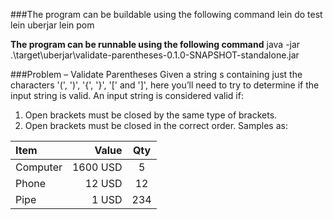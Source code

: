 ###The program can be buildable using the following command
lein do test
lein uberjar
lein pom

**The program can be runnable using the following command**
java -jar .\target\uberjar\validate-parentheses-0.1.0-SNAPSHOT-standalone.jar


###Problem – Validate Parentheses
Given a string s containing just the characters '(', ')', '{', '}', '[' and ']', here you’ll need to try to determine if the input string is valid.
An input string is considered valid if:
1.	Open brackets must be closed by the same type of brackets.
2.	Open brackets must be closed in the correct order.
Samples as:

| Item      |    Value | Qty  |
| :-------- | --------:| :--: |
| Computer  | 1600 USD |  5   |
| Phone     |   12 USD |  12  |
| Pipe      |    1 USD | 234  |
